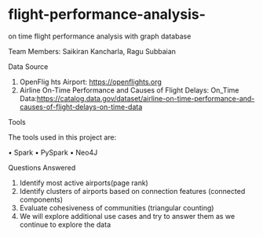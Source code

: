 # flight-performance-analysis-
on time flight performance analysis with graph database

Team Members: Saikiran Kancharla, Ragu Subbaian 

Data Source
1.	OpenFlig
hts Airport: https://openflights.org ‬
2.	Airline On-Time Performance and Causes of Flight Delays: On_Time Data:https://catalog.data.gov/dataset/airline-on-time-performance-and-causes-of-flight-delays-on-time-data

Tools

The tools used in this project are:

•	Spark
•	PySpark
•	Neo4J

Questions Answered
1.	Identify most active airports‪(‬page rank‪)
2.	Identify clusters of airports based on connection features‪ (connected components)
3.	Evaluate cohesiveness of communities (triangular counting)
4.	We will explore additional use cases and try to answer them as we continue to explore the data 




